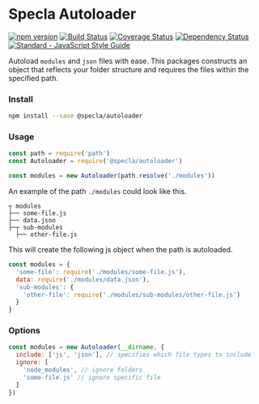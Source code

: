 # Specla Autoloader

[![npm version](https://img.shields.io/npm/v/specla-autoloader.svg)](https://www.npmjs.com/package/specla-autoloader)
[![Build Status](https://travis-ci.org/specla/autoloader.svg?branch=master)](https://travis-ci.org/specla/autoloader)
[![Coverage Status](https://coveralls.io/repos/github/specla/autoloader/badge.svg?branch=release-1.0)](https://coveralls.io/github/specla/autoloader?branch=release-1.0)
[![Dependency Status](https://david-dm.org/specla/autoloader.svg)](https://david-dm.org/specla/autoloader)
[![Standard - JavaScript Style Guide](https://img.shields.io/badge/code%20style-standard-brightgreen.svg)](http://standardjs.com/)

Autoload `modules` and `json` files with ease. This packages constructs an object
that reflects your folder structure and requires the files within the
specified path.

### Install
```sh
npm install --save @specla/autoloader
```

### Usage
```js
const path = require('path')
const Autoloader = require('@specla/autoloader')

const modules = new Autoloader(path.resolve('./modules'))
```

An example of the path `./modules` could look like this.
```
┬ modules
├── some-file.js
├── data.json
├─┬ sub-modules
  ├── other-file.js
```

This will create the following js object when the path is autoloaded.
```js
const modules = {
  'some-file': require('./modules/some-file.js'),
  data: require('./modules/data.json'),
  'sub-modules': {
    'other-file': require('./modules/sub-modules/other-file.js')
  }
}
```

### Options
```js
const modules = new Autoloader(__dirname, {
  include: ['js', 'json'], // specifies which file types to include
  ignore: [
    'node_modules', // ignore folders
    'some-file.js' // ignore specific file
  ]
})
```
